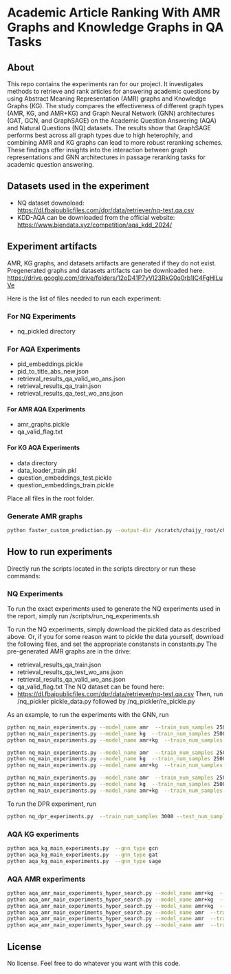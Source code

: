 # Academic Article Ranking With AMR Graphs and Knowledge Graphs in QA Tasks
## About
This repo contains the experiments ran for our project. It investigates methods to retrieve and rank articles for answering academic questions by using Abstract Meaning Representation (AMR) graphs and Knowledge Graphs (KG). The study compares the effectiveness of different graph types (AMR, KG, and AMR+KG) and Graph Neural Network (GNN) architectures (GAT, GCN, and GraphSAGE) on the Academic Question Answering (AQA) and Natural Questions (NQ) datasets. The results show that GraphSAGE performs best across all graph types due to high heterophily, and combining AMR and KG graphs can lead to more robust reranking schemes. These findings offer insights into the interaction between graph representations and GNN architectures in passage reranking tasks for academic question answering.

## Datasets used in the experiment
- NQ dataset downoload: https://dl.fbaipublicfiles.com/dpr/data/retriever/nq-test.qa.csv
- KDD-AQA can be downloaded from the official website: https://www.biendata.xyz/competition/aqa_kdd_2024/

## Experiment artifacts
AMR, KG graphs, and datasets artifacts are generated if they do not exist.
Pregenerated graphs and datasets artifacts can be downloaded here.
https://drive.google.com/drive/folders/12oD41P7yVl23RkG0o0rb1IC4FgHILuVe

Here is the list of files needed to run each experiment:
### For NQ Experiments
- nq_pickled directory

### For AQA Experiments
- pid_embeddings.pickle
- pid_to_title_abs_new.json
- retrieval_results_qa_valid_wo_ans.json
- retrieval_results_qa_train.json 
- retrieval_results_qa_test_wo_ans.json


#### For AMR AQA Experiments
- amr_graphs.pickle
- qa_valid_flag.txt

#### For KG AQA Experiments
- data directory
- data_loader_train.pkl
- question_embeddings_test.pickle
- question_embeddings_train.pickle


Place all files in the root folder.
### Generate AMR graphs
```bash
python faster_custom_prediction.py --output-dir /scratch/chaijy_root/chaijy2/josuetf/chunked_amr_results --chunk-id 0 --total-chunks 4 --num-workers 4 --batch-size 128
```
## How to run experiments
Directly run the scripts located in the scripts directory or run these commands:

### NQ Experiments
To run the exact experiments used to generate the NQ experiments used in the report, simply run /scripts/run_nq_experiments.sh

To run the NQ experiments, simply download the pickled data as described above.
Or, if you for some reason want to pickle the data yourself, download the following files, and set the appropriate constansts in constants.py
The pre-generated AMR graphs are in the drive:
- retrieval_results_qa_train.json
- retrieval_results_qa_test_wo_ans.json
- retrieval_results_qa_valid_wo_ans.json
- qa_valid_flag.txt
The NQ dataset can be found here:
- https://dl.fbaipublicfiles.com/dpr/data/retriever/nq-test.qa.csv
Then, run /nq_pickler pickle_data.py followed by /nq_pickler/re_pickle.py

As an example, to run the experiments with the GNN, run

```bash
python nq_main_experiments.py --model_name amr  --train_num_samples 2500 --test_num_samples 500 --gnn_type gcn --num_epochs 20 --weight_decay 1e-3 --num_sims 5
python nq_main_experiments.py --model_name kg  --train_num_samples 2500 --test_num_samples 500 --gnn_type gcn --num_epochs 20 --weight_decay 1e-1 --num_sims 5
python nq_main_experiments.py --model_name amr+kg  --train_num_samples 2500 --test_num_samples 500 --gnn_type gcn --num_epochs 20 --weight_decay 1e-1 --num_sims 5

python nq_main_experiments.py --model_name amr  --train_num_samples 2500 --test_num_samples 500 --gnn_type gat --num_epochs 20 --weight_decay 1e-3 --num_sims 5
python nq_main_experiments.py --model_name kg  --train_num_samples 2500 --test_num_samples 500 --gnn_type gat  --num_epochs 20 --weight_decay 0 --num_sims 5
python nq_main_experiments.py --model_name amr+kg  --train_num_samples 2500 --test_num_samples 500 --gnn_type gat --num_epochs 20 --weight_decay 1e-3 --num_sims 5

python nq_main_experiments.py --model_name amr  --train_num_samples 2500 --test_num_samples 500 --gnn_type sage  --num_epochs 20 --weight_decay 0 --num_sims 5
python nq_main_experiments.py --model_name kg  --train_num_samples 2500 --test_num_samples 500 --gnn_type sage --num_epochs 20 --weight_decay 1e-3 --num_sims 5
python nq_main_experiments.py --model_name amr+kg  --train_num_samples 2500 --test_num_samples 500 --gnn_type sage --num_epochs 20 --weight_decay 1e-3 --num_sims 5
```

To run the DPR experiment, run

```bash
python nq_dpr_experiments.py  --train_num_samples 3000 --test_num_samples 500
```

### AQA KG experiments
```bash
python aqa_kg_main_experiments.py  --gnn_type gcn
python aqa_kg_main_experiments.py  --gnn_type gat
python aqa_kg_main_experiments.py  --gnn_type sage
```

### AQA AMR experiments
```bash
python aqa_amr_main_experiments_hyper_search.py --model_name amr+kg  --train_num_samples 8757 --test_num_samples 2919 --gnn_type gcn --amr_number_of_links 20 --num_epochs 20
python aqa_amr_main_experiments_hyper_search.py --model_name amr+kg  --train_num_samples 8757 --test_num_samples 2919 --gnn_type gat --amr_number_of_links 20 --num_epochs 20
python aqa_amr_main_experiments_hyper_search.py --model_name amr+kg  --train_num_samples 8757 --test_num_samples 2919 --gnn_type sage --amr_number_of_links 20 --num_epochs 20
python aqa_amr_main_experiments_hyper_search.py --model_name amr  --train_num_samples 8757 --test_num_samples 2919 --gnn_type gcn --amr_number_of_links 20 --num_epochs 20
python aqa_amr_main_experiments_hyper_search.py --model_name amr  --train_num_samples 8757 --test_num_samples 2919 --gnn_type gat --amr_number_of_links 20 --num_epochs 20
python aqa_amr_main_experiments_hyper_search.py --model_name amr  --train_num_samples 8757 --test_num_samples 2919 --gnn_type sage --amr_number_of_links 20 --num_epochs 20
```
## License
No license. Feel free to do whatever you want with this code.
